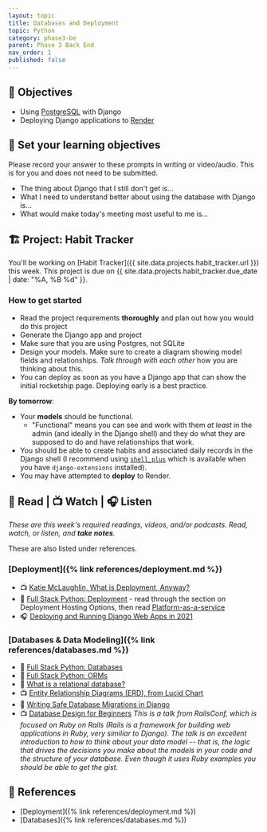 ```yaml
---
layout: topic
title: Databases and Deployment
topic: Python
category: phase3-be
parent: Phase 3 Back End
nav_order: 1
published: false
---
```


## 🎯 Objectives

- Using [PostgreSQL](https://www.postgresql.org/) with Django
- Deploying Django applications to [Render](https://www.render.com/)

## 📓 Set your learning objectives

Please record your answer to these prompts in writing or video/audio. This is for you and does not need to be submitted.

- The thing about Django that I still don't get is...
- What I need to understand better about using the database with Django is...
- What would make today's meeting most useful to me is...

## 🏗️ Project: Habit Tracker

You'll be working on [Habit Tracker]({{ site.data.projects.habit_tracker.url }}) this week. This project is due on {{ site.data.projects.habit_tracker.due_date | date: "%A, %B %d" }}.

### How to get started

- Read the project requirements **thoroughly** and plan out how you would do this project
- Generate the Django app and project
- Make sure that you are using Postgres, not SQLite
- Design your models. Make sure to create a diagram showing model fields and relationships. _Talk through with each other_ how you are thinking about this.
- You can deploy as soon as you have a Django app that can show the initial rocketship page. Deploying early is a best practice.

**By tomorrow**:

- Your **models** should be functional.
    - "Functional" means you can see and work with them _at least_ in the admin (and ideally in the Django shell) and they do what they are supposed to do and have relationships that work.
- You should be able to create habits and associated daily records in the Django shell (I recommend using [`shell_plus`](https://django-extensions.readthedocs.io/en/latest/shell_plus.html) which is available when you have `django-extensions` installed).
- You may have attempted to **deploy** to Render.

## 📖 Read | 📺 Watch | 🎧 Listen

_These are this week's required readings, videos, and/or podcasts. Read, watch, or listen, and **take notes**._

These are also listed under references.

### [Deployment]({% link references/deployment.md %})

- 📺 [Katie McLaughlin, What is Deployment, Anyway?](https://2021.djangocon.us/talks/what-is-deployment-anyway/)
- 📖 [Full Stack Python: Deployment](https://www.fullstackpython.com/deployment.html) - read through the section on Deployment Hosting Options, then read [Platform-as-a-service](https://www.fullstackpython.com/platform-as-a-service.html)
- 🎧 [Deploying and Running Django Web Apps in 2021](https://talkpython.fm/episodes/show/301/deploying-and-running-django-web-apps-in-2021)

### [Databases & Data Modeling]({% link references/databases.md %})

- 📖 [Full Stack Python: Databases](https://www.fullstackpython.com/databases.html)
- 📖 [Full Stack Python: ORMs](https://www.fullstackpython.com/object-relational-mappers-orms.html)
- 📖 [What is a relational database?](https://www.techtarget.com/searchdatamanagement/definition/relational-database)
- 📺 [Entity Relationship Diagrams (ERD), from Lucid Chart](https://www.youtube.com/watch?v=QpdhBUYk7Kk)
- 📖 [Writing Safe Database Migrations in Django](https://markusholtermann.eu/2021/06/writing-safe-database-migrations-in-django/)
- 📺 [Database Design for Beginners](https://youtu.be/1VsSXRPEBo0) _This is a talk from RailsConf, which is focused on Ruby on Rails (Rails is a framework for building web applications in Ruby, very similiar to Django). The talk is an excellent introduction to how to think about your data model -- that is, the logic that drives the decisions you make about the models in your code and the structure of your database. Even though it uses Ruby examples you should be able to get the gist._

## 🔖 References

- [Deployment]({% link references/deployment.md %})
- [Databases]({% link references/databases.md %})

